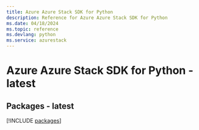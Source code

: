 ```yaml
---
title: Azure Azure Stack SDK for Python
description: Reference for Azure Azure Stack SDK for Python
ms.date: 04/18/2024
ms.topic: reference
ms.devlang: python
ms.service: azurestack
---
```

# Azure Azure Stack SDK for Python - latest
## Packages - latest
[!INCLUDE [packages](azure-stack-index.md)]